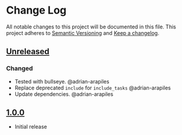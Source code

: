 # Change Log

All notable changes to this project will be documented in this file.
This project adheres to [Semantic Versioning](http://semver.org/) and [Keep a changelog](https://github.com/olivierlacan/keep-a-changelog).

## [Unreleased](https://github.com/idealista/prometheus_elasticsearch_exporter_role/tree/develop)

### Changed
- Tested with bullseye. @adrian-arapiles
- Replace deprecated `include` for `include_tasks` @adrian-arapiles
- Update dependencies. @adrian-arapiles


## [1.0.0](https://github.com/idealista/prometheus_elasticsearch_exporter_role/tree/1.0.0)
- Initial release
